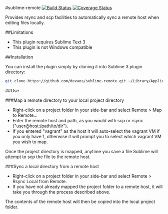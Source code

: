 #sublime-remote
[![Build Status](https://travis-ci.org/devaos/sublime-remote.svg?branch=master)](https://travis-ci.org/devaos/sublime-remote) [![Coverage Status](https://coveralls.io/repos/devaos/sublime-remote/badge.png)](https://coveralls.io/r/devaos/sublime-remote)

Provides rsync and scp facilities to automatically sync a remote host when editing files locally.

##Limitations

* This plugin requires Sublime Text 3
* This plugin is not Windows compatible

##Installation

You can install the plugin simply by cloning it into Sublime 3 plugin directory:

```bash
git clone https://github.com/devaos/sublime-remote.git ~/Library/Application Support/Sublime Text 3/Packages/Remote
```

##Use

###Map a remote directory to your local project directory

* Right-click on a project folder in your side-bar and select Remote > Map to Remote...
* Enter the remote host and path, as you would with scp or rsync ("user@host:/path/to/dir").
* If you entered "vagrant" as the host it will auto-select the vagrant VM if you only have 1, otherwise it will prompt you to select which vagrant VM you wish to map.

Once the project directory is mapped, anytime you save a file Sublime will attempt to scp the file to the remote host.

###Sync a local directory from a remote host

* Right-click on a project folder in your side-bar and select Remote > Rsync Local from Remote.
* If you have not already mapped the project folder to a remote host, it will take you through the process described above.

The contents of the remote host will then be copied into the local project folder.